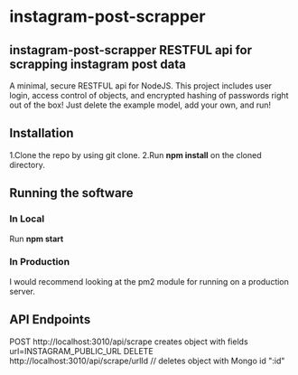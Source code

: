 # instagram-post-scrapper
## instagram-post-scrapper RESTFUL api for scrapping instagram post data
A minimal, secure RESTFUL api for NodeJS. This project includes user login, access control of objects, and encrypted hashing of passwords right out of the box! Just delete the example model, add your own, and run!

## Installation
1.Clone the repo by using git clone.
2.Run **npm install** on the cloned directory. 

## Running the software

### In Local
Run **npm start**

### In Production
I would recommend looking at the pm2 module for running on a production server.

## API Endpoints
POST http://localhost:3010/api/scrape creates object with fields url=INSTAGRAM_PUBLIC_URL
DELETE http://localhost:3010/api/scrape/urlId // deletes object with Mongo id ":id"
